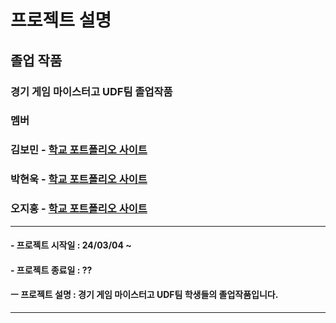 # 프로젝트 설명
## 졸업 작품
### 경기 게임 마이스터고 UDF팀 졸업작품
### 멤버 
### 김보민 - [학교 포트폴리오 사이트](https://ggm.gondr.net/user/profile/178)
### 박현욱 - [학교 포트폴리오 사이트](https://ggm.gondr.net/user/profile/183) 
### 오지홍 - [학교 포트폴리오 사이트](https://ggm.gondr.net/user/profile/171)

___
#### - 프로젝트 시작일 : 24/03/04 ~
#### - 프로젝트 종료일  :  ??
#### ㅡ 프로젝트 설명  : 경기 게임 마이스터고 UDF팀 학생들의 졸업작품입니다.
___
